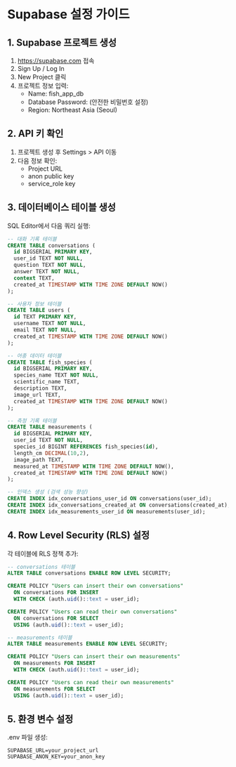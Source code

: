 # Supabase 설정 가이드

## 1. Supabase 프로젝트 생성

1. https://supabase.com 접속
2. Sign Up / Log In
3. New Project 클릭
4. 프로젝트 정보 입력:
   - Name: fish_app_db
   - Database Password: (안전한 비밀번호 설정)
   - Region: Northeast Asia (Seoul)

## 2. API 키 확인

1. 프로젝트 생성 후 Settings > API 이동
2. 다음 정보 확인:
   - Project URL
   - anon public key
   - service_role key

## 3. 데이터베이스 테이블 생성

SQL Editor에서 다음 쿼리 실행:

```sql
-- 대화 기록 테이블
CREATE TABLE conversations (
  id BIGSERIAL PRIMARY KEY,
  user_id TEXT NOT NULL,
  question TEXT NOT NULL,
  answer TEXT NOT NULL,
  context TEXT,
  created_at TIMESTAMP WITH TIME ZONE DEFAULT NOW()
);

-- 사용자 정보 테이블
CREATE TABLE users (
  id TEXT PRIMARY KEY,
  username TEXT NOT NULL,
  email TEXT NOT NULL,
  created_at TIMESTAMP WITH TIME ZONE DEFAULT NOW()
);

-- 어종 데이터 테이블
CREATE TABLE fish_species (
  id BIGSERIAL PRIMARY KEY,
  species_name TEXT NOT NULL,
  scientific_name TEXT,
  description TEXT,
  image_url TEXT,
  created_at TIMESTAMP WITH TIME ZONE DEFAULT NOW()
);

-- 측정 기록 테이블
CREATE TABLE measurements (
  id BIGSERIAL PRIMARY KEY,
  user_id TEXT NOT NULL,
  species_id BIGINT REFERENCES fish_species(id),
  length_cm DECIMAL(10,2),
  image_path TEXT,
  measured_at TIMESTAMP WITH TIME ZONE DEFAULT NOW(),
  created_at TIMESTAMP WITH TIME ZONE DEFAULT NOW()
);

-- 인덱스 생성 (검색 성능 향상)
CREATE INDEX idx_conversations_user_id ON conversations(user_id);
CREATE INDEX idx_conversations_created_at ON conversations(created_at);
CREATE INDEX idx_measurements_user_id ON measurements(user_id);
```

## 4. Row Level Security (RLS) 설정

각 테이블에 RLS 정책 추가:

```sql
-- conversations 테이블
ALTER TABLE conversations ENABLE ROW LEVEL SECURITY;

CREATE POLICY "Users can insert their own conversations"
  ON conversations FOR INSERT
  WITH CHECK (auth.uid()::text = user_id);

CREATE POLICY "Users can read their own conversations"
  ON conversations FOR SELECT
  USING (auth.uid()::text = user_id);

-- measurements 테이블
ALTER TABLE measurements ENABLE ROW LEVEL SECURITY;

CREATE POLICY "Users can insert their own measurements"
  ON measurements FOR INSERT
  WITH CHECK (auth.uid()::text = user_id);

CREATE POLICY "Users can read their own measurements"
  ON measurements FOR SELECT
  USING (auth.uid()::text = user_id);
```

## 5. 환경 변수 설정

.env 파일 생성:

```
SUPABASE_URL=your_project_url
SUPABASE_ANON_KEY=your_anon_key
```

